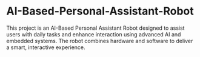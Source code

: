 # AI-Based-Personal-Assistant-Robot
This project is an AI-Based Personal Assistant Robot designed to assist users with daily tasks and enhance interaction using advanced AI and embedded systems. The robot combines hardware and software to deliver a smart, interactive experience.
